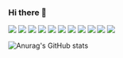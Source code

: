 ### Hi there 👋

<img src="https://img.shields.io/badge/HTML5-E34F26?style=style=flat-square&logo=HTML5&logo=HTML5&logoColor=E34F26"/>
<!-- <img src="https://img.shields.io/static/v1?style=for-the-badge&logo=appveyor&label=HTML5&message=HTML&color=E34F26" />  -->
<img src="https://img.shields.io/static/v1?style=for-the-badge&logo=appveyor&label=CSS3&message=CSS3&color=1572B6" /> <img src="https://img.shields.io/static/v1?style=for-the-badge&logo=appveyor&label=JavaScript&message=VanillaJs&color=F7DF1E" /> <img src="https://img.shields.io/static/v1?style=for-the-badge&logo=appveyor&label=Node.js&message=Node.js&color=339933" /> <img src="https://img.shields.io/static/v1?style=for-the-badge&logo=appveyor&label=MySQL&message=MySQL&color=4479A1" /> <img src="https://img.shields.io/static/v1?style=for-the-badge&logo=appveyor&label=JSON&message=JSON&color=000000" /> <img src="https://img.shields.io/static/v1?style=for-the-badge&logo=appveyor&label=Adobe Photoshop&message=Photoshop&color=31A8FF" /> <img src="https://img.shields.io/static/v1?style=for-the-badge&logo=appveyor&label=Naver&message=ncloud&color=03C75A" /> <img src="https://img.shields.io/static/v1?style=for-the-badge&logo=appveyor&label=Amazon EC2&message=micro&color=FF9900" /> <img src="https://img.shields.io/static/v1?style=for-the-badge&logo=appveyor&label=Apple&message=macOS&color=000000" /> <img src="https://img.shields.io/badge/Swift-F05138?style=for-the-badge&logo=appveyor&logo=Swift&logoColor=white"/>

![Anurag's GitHub stats](https://github-readme-stats.vercel.app/api?username=hi2102&show_icons=true&theme=radical)
<!--
**hi2102/hi2102** is a ✨ _special_ ✨ repository because its `README.md` (this file) appears on your GitHub profile.

Here are some ideas to get you started:

- 🔭 I’m currently working on ...
- 🌱 I’m currently learning ...
- 👯 I’m looking to collaborate on ...
- 🤔 I’m looking for help with ...
- 💬 Ask me about ...
- 📫 How to reach me: ...
- 😄 Pronouns: ...
- ⚡ Fun fact: ...
-->
